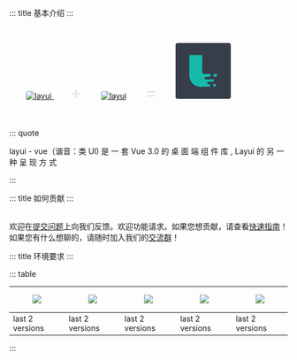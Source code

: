 ::: title 基本介绍
:::

<br>
  <p>
    <a href="http://www.layui-vue.com" style="margin-left:30px;">
      <img src="https://unpkg.com/outeres@0.0.6/img/layui/icon-1.png" alt="layui" width="100" style="border-radius:4px;">
    </a>
    <span style="font-size:32px;color:#e2e2e2;margin:30px;">+</span>
    <a href="http://www.layui-vue.com" style="display:inline-block;">
      <img src="https://qn.antdv.com/vue.png" alt="layui" width="100" style="border-radius:4px;">
    </a>
    <span style="font-size:32px;color:#e2e2e2;margin:30px;">=</span>
    <a href="http://www.layui-vue.com" style="display:inline-block;">
      <img src="../../../assets/logo.jpg" alt="layui" width="100" style="border-radius:4px;">
    </a>
  </p>
<br>

::: quote

layui - vue（谐音：类 UI) 是 一 套 Vue 3.0 的 桌 面 端 组 件 库 , Layui 的 另 一 种 呈 现 方 式

:::

<lay-timeline>
  <lay-timeline-item title="2022年，layui-vue 里程碑版本 1.0.0 发布" simple></lay-timeline-item>
  <lay-timeline-item title="2017年，layui 里程碑版本 2.0 发布" simple></lay-timeline-item>
  <lay-timeline-item title="2016年，layui 首个版本发布" simple></lay-timeline-item>
  <lay-timeline-item title="2015年，layui 孵化" simple></lay-timeline-item>
</lay-timeline>

::: title 如何贡献
:::

<br>
<lay-timeline>
  <lay-timeline-item simple>欢迎在<a href="https://github.com/layui/layui-vue/issues/new">提交问题</a>上向我们反馈。欢迎功能请求。如果您想贡献，请查看<a href="https://gitee.com/layui/layui-vue/blob/next/CONTRIBUTING.md">快速指南</a>！</lay-timeline-item>
  <lay-timeline-item simple>如果您有什么想聊的，请随时加入我们的<a href="https://gitter.im/layui-vue/community">交流群</a>！</lay-timeline-item>
</lay-timeline>

::: title 环境要求
:::

::: table

| <img src="https://raw.githubusercontent.com/alrra/browser-logos/master/src/edge/edge_48x48.png" style="margin: 10px"/> | <img src="https://raw.githubusercontent.com/alrra/browser-logos/master/src/firefox/firefox_48x48.png" style="margin: 10px"/> | <img src="https://raw.githubusercontent.com/alrra/browser-logos/master/src/chrome/chrome_48x48.png" style="margin: 10px"/> | <img src="https://raw.githubusercontent.com/alrra/browser-logos/master/src/safari/safari_48x48.png" style="margin: 10px"/> | <img src="https://raw.githubusercontent.com/alrra/browser-logos/master/src/opera/opera_48x48.png" style="margin: 10px"/> |
| ------- | ------- | ------- | ------- | ------- | 
| last 2 versions | last 2 versions | last 2 versions | last 2 versions | last 2 versions |  

:::